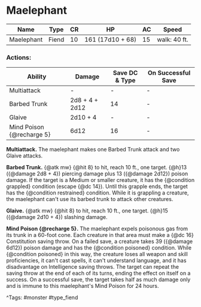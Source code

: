 # Maelephant

| Name | Type | CR | HP | AC | Speed |
|------|------|----|----|----|-------|
| Maelephant | Fiend | 10 | 161 (17d10 + 68) | 15 | walk: 40 ft. |

### Actions:

| Ability | Damage | Save DC & Type | On Successful Save |
|---------|--------|----------------|--------------------|
| Multiattack | - | - | - |
| Barbed Trunk | 2d8 + 4 + 2d12 | 14 | - |
| Glaive | 2d10 + 4 | - | - |
| Mind Poison {@recharge 5} | 6d12 | 16 | - |


**Multiattack.** The maelephant makes one Barbed Trunk attack and two Glaive attacks.

**Barbed Trunk.** {@atk mw} {@hit 8} to hit, reach 10 ft., one target. {@h}13 ({@damage 2d8 + 4}) piercing damage plus 13 ({@damage 2d12}) poison damage. If the target is a Medium or smaller creature, it has the {@condition grappled} condition (escape {@dc 14}). Until this grapple ends, the target has the {@condition restrained} condition. While it is grappling a creature, the maelephant can't use its barbed trunk to attack other creatures.

**Glaive.** {@atk mw} {@hit 8} to hit, reach 10 ft., one target. {@h}15 ({@damage 2d10 + 4}) slashing damage.

**Mind Poison {@recharge 5}.** The maelephant expels poisonous gas from its trunk in a 60-foot cone. Each creature in that area must make a {@dc 16} Constitution saving throw. On a failed save, a creature takes 39 ({@damage 6d12}) poison damage and has the {@condition poisoned} condition. While {@condition poisoned} in this way, the creature loses all weapon and skill proficiencies, it can't cast spells, it can't understand language, and it has disadvantage on Intelligence saving throws. The target can repeat the saving throw at the end of each of its turns, ending the effect on itself on a success. On a successful save, the target takes half as much damage only and is immune to this maelephant's Mind Poison for 24 hours.

^Tags: #monster #type_fiend